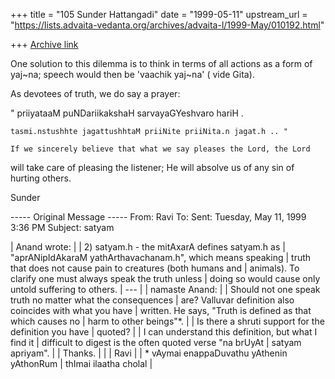 +++
title = "105 Sunder Hattangadi"
date = "1999-05-11"
upstream_url = "https://lists.advaita-vedanta.org/archives/advaita-l/1999-May/010192.html"

+++
[Archive link](https://lists.advaita-vedanta.org/archives/advaita-l/1999-May/010192.html)

One solution to this dilemma is to think in terms of all actions as a
form of yaj~na; speech would then be 'vaachik yaj~na' ( vide Gita).

As devotees of truth, we do say a prayer:

  "  priiyataaM puNDariikakshaH sarvayaGYeshvaro hariH .

    tasmi.nstushhte jagattushhtaM priiNite priiNita.n jagat.h .. "

    If we sincerely believe that what we say pleases the Lord, the Lord
will take care of pleasing the listener; He will absolve us of any sin
of hurting others.

Sunder


----- Original Message -----
From: Ravi <msr at COMCO.COM>
To: <ADVAITA-L at advaita-vedanta.org>
Sent: Tuesday, May 11, 1999 3:36 PM
Subject: satyam


| Anand wrote:
|
| 2) satyam.h - the mitAxarA defines satyam.h as
| "aprANipIdAkaraM yathArthavachanam.h", which means speaking
| truth that does not cause pain to creatures (both humans and
| animals). To clarify one must always speak the truth unless
| doing so would cause only untold suffering to others.
| ---
|
| namaste Anand:
|
| Should not one speak truth no matter what the consequences
| are? Valluvar definition also coincides with what you have
| written. He says, "Truth is defined as that which causes no
| harm to other beings"*.
|
| Is there a shruti support for the definition you have
| quoted?
|
| I can understand this definition, but what I find it
| difficult to digest is the often quoted verse "na brUyAt
| satyam apriyam".
|
| Thanks.
|
|
| Ravi
|
| * vAymai enappaDuvathu yAthenin yAthonRum
|   thImai ilaatha cholal
|

